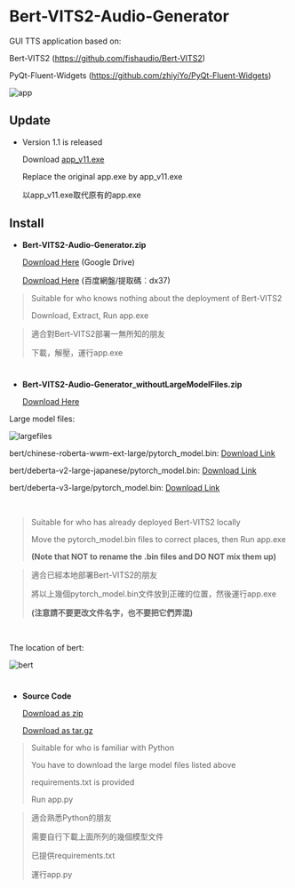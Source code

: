 # Bert-VITS2-Audio-Generator
GUI TTS application based on:

Bert-VITS2 (https://github.com/fishaudio/Bert-VITS2)

PyQt-Fluent-Widgets (https://github.com/zhiyiYo/PyQt-Fluent-Widgets)

![app](https://github.com/FeRain-FR/Bert-VITS2-Audio-Generator/assets/151917667/5c4c48ca-8691-413e-98c6-058d312409e0)

## Update
- Version 1.1 is released

  Download [app_v11.exe](https://github.com/FeRain-FR/Bert-VITS2-Audio-Generator/releases/download/v1.1/app_v11.exe)
  
  Replace the original app.exe by app_v11.exe

  以app_v11.exe取代原有的app.exe

## Install
- **Bert-VITS2-Audio-Generator.zip**

  [Download Here](https://drive.google.com/file/d/1Xk2m4nVYMdHGU2ZSQDQT2kmefFMdUEex/view?usp=drive_link) (Google Drive)
  
  [Download Here](https://pan.baidu.com/s/1-GDDPjYQ_mBnv-VrFvHKmQ?pwd=dx37) (百度網盤/提取碼︰dx37)

> Suitable for who knows nothing about the deployment of Bert-VITS2
> 
> Download, Extract, Run app.exe

> 適合對Bert-VITS2部署一無所知的朋友
>
> 下載，解壓，運行app.exe
#

- **Bert-VITS2-Audio-Generator_withoutLargeModelFiles.zip**

  [Download Here](https://github.com/FeRain-FR/Bert-VITS2-Audio-Generator/releases/download/v1.0/Bert-VITS2-Audio-Generator_withoutLargeModelFiles.zip)

Large model files:

![largefiles](https://github.com/FeRain-FR/Bert-VITS2-Audio-Generator/assets/151917667/7004b9f4-e7a3-4af5-90dd-7caeac645ea0)

bert/chinese-roberta-wwm-ext-large/pytorch_model.bin: [Download Link](https://huggingface.co/hfl/chinese-roberta-wwm-ext-large/resolve/main/pytorch_model.bin?download=true)

bert/deberta-v2-large-japanese/pytorch_model.bin: [Download Link](https://huggingface.co/ku-nlp/deberta-v2-large-japanese/resolve/main/pytorch_model.bin?download=true)

bert/deberta-v3-large/pytorch_model.bin: [Download Link](https://huggingface.co/microsoft/deberta-v3-large/resolve/main/pytorch_model.bin?download=true)

</br>

> Suitable for who has already deployed Bert-VITS2 locally
>
> Move the pytorch_model.bin files to correct places, then Run app.exe
> 
> **(Note that NOT to rename the .bin files and DO NOT mix them up)**

> 適合已經本地部署Bert-VITS2的朋友
>
> 將以上幾個pytorch_model.bin文件放到正確的位置，然後運行app.exe
> 
> **(注意請不要更改文件名字，也不要把它們弄混)**

</br>

The location of bert:

![bert](https://github.com/FeRain-FR/Bert-VITS2-Audio-Generator/assets/151917667/8c2c9eb9-9ae1-4b6b-a389-70555a8425ae)
#
- **Source Code**

  [Download as zip](https://github.com/FeRain-FR/Bert-VITS2-Audio-Generator/archive/refs/tags/v1.0.zip)
  
  [Download as tar.gz](https://github.com/FeRain-FR/Bert-VITS2-Audio-Generator/archive/refs/tags/v1.0.tar.gz)

>Suitable for who is familiar with Python
>
>You have to download the large model files listed above
>
>requirements.txt is provided
>
>Run app.py

>適合熟悉Python的朋友
>
>需要自行下載上面所列的幾個模型文件
>
>已提供requirements.txt
>
>運行app.py
#


